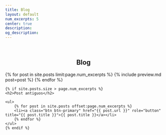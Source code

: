```yaml
---
title: Blog
layout: default
num_excerpts: 5
center: true
description: 
og_description: 
---	
```


<style>
    a {
        color: blue;
    }
</style>

<br>

<div class="container">
    <h2 style="text-align: center" title="herramientas eléctricas">Blog</h2>
    {% for post in site.posts limit:page.num_excerpts %}
    {% include preview.md post=post %}
    {% endfor %}

    {% if site.posts.size > page.num_excerpts %}
    <h2>Post antiguos</h2>

    <ul>
        {% for post in site.posts offset:page.num_excerpts %}
        <li><a class="btn btn-primary" href="{{ post.url }}" role="button" title="{{ post.title }}">{{ post.title }}</a></li>
        {% endfor %}
    </ul>
    {% endif %}
</div>
